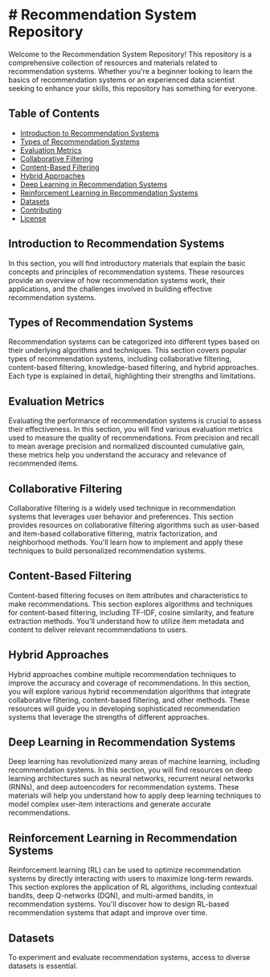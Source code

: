 # # Recommendation System Repository

Welcome to the Recommendation System Repository! This repository is a comprehensive collection of resources and materials related to recommendation systems. Whether you're a beginner looking to learn the basics of recommendation systems or an experienced data scientist seeking to enhance your skills, this repository has something for everyone.

## Table of Contents

- [Introduction to Recommendation Systems](#introduction-to-recommendation-systems)
- [Types of Recommendation Systems](#types-of-recommendation-systems)
- [Evaluation Metrics](#evaluation-metrics)
- [Collaborative Filtering](#collaborative-filtering)
- [Content-Based Filtering](#content-based-filtering)
- [Hybrid Approaches](#hybrid-approaches)
- [Deep Learning in Recommendation Systems](#deep-learning-in-recommendation-systems)
- [Reinforcement Learning in Recommendation Systems](#reinforcement-learning-in-recommendation-systems)
- [Datasets](#datasets)
- [Contributing](#contributing)
- [License](#license)

## Introduction to Recommendation Systems

In this section, you will find introductory materials that explain the basic concepts and principles of recommendation systems. These resources provide an overview of how recommendation systems work, their applications, and the challenges involved in building effective recommendation systems.

## Types of Recommendation Systems

Recommendation systems can be categorized into different types based on their underlying algorithms and techniques. This section covers popular types of recommendation systems, including collaborative filtering, content-based filtering, knowledge-based filtering, and hybrid approaches. Each type is explained in detail, highlighting their strengths and limitations.

## Evaluation Metrics

Evaluating the performance of recommendation systems is crucial to assess their effectiveness. In this section, you will find various evaluation metrics used to measure the quality of recommendations. From precision and recall to mean average precision and normalized discounted cumulative gain, these metrics help you understand the accuracy and relevance of recommended items.

## Collaborative Filtering

Collaborative filtering is a widely used technique in recommendation systems that leverages user behavior and preferences. This section provides resources on collaborative filtering algorithms such as user-based and item-based collaborative filtering, matrix factorization, and neighborhood methods. You'll learn how to implement and apply these techniques to build personalized recommendation systems.

## Content-Based Filtering

Content-based filtering focuses on item attributes and characteristics to make recommendations. This section explores algorithms and techniques for content-based filtering, including TF-IDF, cosine similarity, and feature extraction methods. You'll understand how to utilize item metadata and content to deliver relevant recommendations to users.

## Hybrid Approaches

Hybrid approaches combine multiple recommendation techniques to improve the accuracy and coverage of recommendations. In this section, you will explore various hybrid recommendation algorithms that integrate collaborative filtering, content-based filtering, and other methods. These resources will guide you in developing sophisticated recommendation systems that leverage the strengths of different approaches.

## Deep Learning in Recommendation Systems

Deep learning has revolutionized many areas of machine learning, including recommendation systems. In this section, you will find resources on deep learning architectures such as neural networks, recurrent neural networks (RNNs), and deep autoencoders for recommendation systems. These materials will help you understand how to apply deep learning techniques to model complex user-item interactions and generate accurate recommendations.

## Reinforcement Learning in Recommendation Systems

Reinforcement learning (RL) can be used to optimize recommendation systems by directly interacting with users to maximize long-term rewards. This section explores the application of RL algorithms, including contextual bandits, deep Q-networks (DQN), and multi-armed bandits, in recommendation systems. You'll discover how to design RL-based recommendation systems that adapt and improve over time.

## Datasets

To experiment and evaluate recommendation systems, access to diverse datasets is essential.
